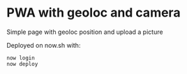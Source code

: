 # PWA with geoloc and camera

Simple page with geoloc position and upload a picture

Deployed on now.sh with:

    now login
    now deploy

